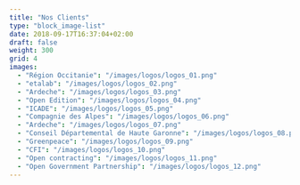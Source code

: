 ```yaml
---
title: "Nos Clients"
type: "block_image-list"
date: 2018-09-17T16:37:04+02:00
draft: false
weight: 300
grid: 4
images:
  - "Région Occitanie": "/images/logos/logos_01.png"
  - "etalab": "/images/logos/logos_02.png"
  - "Ardeche": "/images/logos/logos_03.png"
  - "Open Edition": "/images/logos/logos_04.png"
  - "ICADE": "/images/logos/logos_05.png"
  - "Compagnie des Alpes": "/images/logos/logos_06.png"
  - "Ardeche": "/images/logos/logos_07.png"
  - "Conseil Départemental de Haute Garonne": "/images/logos/logos_08.png"
  - "Greenpeace": "/images/logos/logos_09.png"
  - "CFI": "/images/logos/logos_10.png"
  - "Open contracting": "/images/logos/logos_11.png"
  - "Open Government Partnership": "/images/logos/logos_12.png"
---
```



